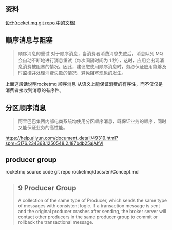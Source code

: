 ## 资料

[设计(rocket mq git repo 中的文档) ](https://github.com/apache/rocketmq/blob/master/docs/cn/design.md)

## 顺序消息与阻塞
> 顺序消息的重试
> 对于顺序消息，当消费者消费消息失败后，消息队列 MQ 会自动不断地进行消息重试（每次间隔时间为 1 秒），这时，应用会出现消息消费被阻塞的情况。因此，建议您使用顺序消息时，务必保证应用能够及时监控并处理消费失败的情况，避免阻塞现象的发生。

上面这段话说明rocketmq 顺序消息 从语义上能保证消费的有序性，而不仅仅是消费者接收到消息的有序性。

## 分区顺序消息

> 阿里巴巴集团内部电商系统均使用分区顺序消息，既保证业务的顺序，同时又能保证业务的高性能。

https://help.aliyun.com/document_detail/49319.html?spm=5176.234368.1250548.2.187bdb25ajAhVl


## producer group
rocketmq source code git repo rocketmq/docs/en/Concept.md
> ## 9 Producer Group
> A collection of the same type of Producer, which sends the same type of messages with consistent logic. If a transaction message is sent and the original producer crashes after sending, the broker server will contact other producers in the same producer group to commit or rollback the transactional message.
